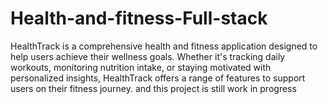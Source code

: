 # Health-and-fitness-Full-stack
HealthTrack is a comprehensive health and fitness application designed to help users achieve their wellness goals. Whether it's tracking daily workouts, monitoring nutrition intake, or staying motivated with personalized insights, HealthTrack offers a range of features to support users on their fitness journey.
and this project is still work in progress
